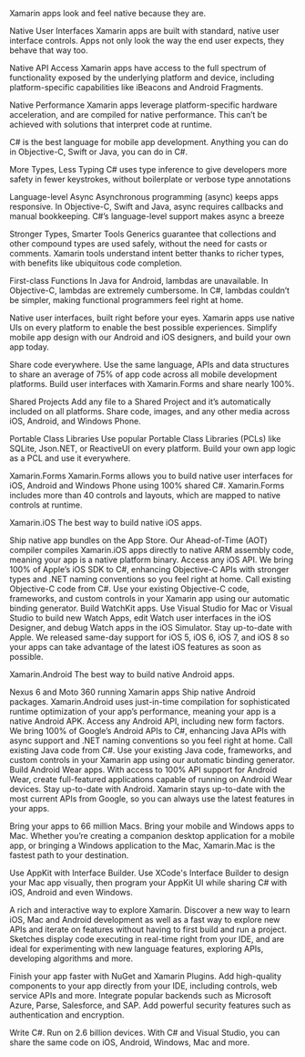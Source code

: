 Xamarin apps look and feel native because they are.


Native User Interfaces
Xamarin apps are built with standard, native user interface controls. Apps not only look the way the end user expects, they behave that way too.


Native API Access
Xamarin apps have access to the full spectrum of functionality exposed by the underlying platform and device, including platform-specific capabilities like iBeacons and Android Fragments.


Native Performance
Xamarin apps leverage platform-specific hardware acceleration, and are compiled for native performance. This can’t be achieved with solutions that interpret code at runtime.


C# is the best language for mobile app development.
Anything you can do in Objective-C, Swift or Java, you can do in C#.


More Types, Less Typing
C# uses type inference to give developers more safety in fewer keystrokes, without boilerplate or verbose type annotations


Language-level Async
Asynchronous programming (async) keeps apps responsive. In Objective-C, Swift and Java, async requires callbacks and manual bookkeeping. C#’s language-level support makes async a breeze


Stronger Types, Smarter Tools
Generics guarantee that collections and other compound types are used safely, without the need for casts or comments. Xamarin tools understand intent better thanks to richer types, with benefits like ubiquitous code completion.


First-class Functions
In Java for Android, lambdas are unavailable. In Objective-C, lambdas are extremely cumbersome. In C#, lambdas couldn’t be simpler, making functional programmers feel right at home.


Native user interfaces, built right before your eyes.
Xamarin apps use native UIs on every platform to enable the best possible experiences. Simplify mobile app design with our Android and iOS designers, and build your own app today.


Share code everywhere.
Use the same language, APIs and data structures to share an average of 75% of app code across all mobile development platforms. Build user interfaces with Xamarin.Forms and share nearly 100%.


Shared Projects
Add any file to a Shared Project and it’s automatically included on all platforms. Share code, images, and any other media across iOS, Android, and Windows Phone.


Portable Class Libraries
Use popular Portable Class Libraries (PCLs) like SQLite, Json.NET, or ReactiveUI on every platform. Build your own app logic as a PCL and use it everywhere.


Xamarin.Forms
Xamarin.Forms allows you to build native user interfaces for iOS, Android and Windows Phone using 100% shared C#. Xamarin.Forms includes more than 40 controls and layouts, which are mapped to native controls at runtime.


Xamarin.iOS
The best way to build native iOS apps.


Ship native app bundles on the App Store. Our Ahead-of-Time (AOT) compiler compiles Xamarin.iOS apps directly to native ARM assembly code, meaning your app is a native platform binary.
Access any iOS API. We bring 100% of Apple’s iOS SDK to C#, enhancing Objective-C APIs with stronger types and .NET naming conventions so you feel right at home.
Call existing Objective-C code from C#. Use your existing Objective-C code, frameworks, and custom controls in your Xamarin app using our automatic binding generator.
Build WatchKit apps. Use Visual Studio for Mac or Visual Studio to build new Watch Apps, edit Watch user interfaces in the iOS Designer, and debug Watch apps in the iOS Simulator.
Stay up-to-date with Apple. We released same-day support for iOS 5, iOS 6, iOS 7, and iOS 8 so your apps can take advantage of the latest iOS features as soon as possible.


Xamarin.Android
The best way to build native Android apps.


Nexus 6 and Moto 360 running Xamarin apps
Ship native Android packages. Xamarin.Android uses just-in-time compilation for sophisticated runtime optimization of your app’s performance, meaning your app is a native Android APK.
Access any Android API, including new form factors. We bring 100% of Google’s Android APIs to C#, enhancing Java APIs with async support and .NET naming conventions so you feel right at home.
Call existing Java code from C#. Use your existing Java code, frameworks, and custom controls in your Xamarin app using our automatic binding generator.
Build Android Wear apps. With access to 100% API support for Android Wear, create full-featured applications capable of running on Android Wear devices.
Stay up-to-date with Android. Xamarin stays up-to-date with the most current APIs from Google, so you can always use the latest features in your apps.


Bring your apps to 66 million Macs.
Bring your mobile and Windows apps to Mac.
Whether you’re creating a companion desktop application for a mobile app, or bringing a Windows application to the Mac, Xamarin.Mac is the fastest path to your destination.


Use AppKit with Interface Builder.
Use XCode's Interface Builder to design your Mac app visually, then program your AppKit UI while sharing C# with iOS, Android and even Windows.


A rich and interactive way to explore Xamarin.
Discover a new way to learn iOS, Mac and Android development as well as a fast way to explore new APIs and iterate on features without having to first build and run a project. Sketches display code executing in real-time right from your IDE, and are ideal for experimenting with new language features, exploring APIs, developing algorithms and more.


Finish your app faster with NuGet and Xamarin Plugins.
Add high-quality components to your app directly from your IDE, including controls, web service APIs and more. Integrate popular backends such as Microsoft Azure, Parse, Salesforce, and SAP. Add powerful security features such as authentication and encryption.


Write C#. Run on 2.6 billion devices.
With C# and Visual Studio, you can share the same code on iOS, Android, Windows, Mac and more.